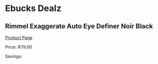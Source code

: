 
# Ebucks Dealz
## Rimmel Exaggerate Auto Eye Definer Noir Black
[Product Page](https://www.ebucks.com/web/shop/productSelected.do?prodId=1047590867&catId=1186086453)

Price: R79.00

Savings: 


	
